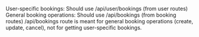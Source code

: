 User-specific bookings: Should use /api/user/bookings (from user routes)
General booking operations: Should use /api/bookings (from booking routes)
/api/bookings route is meant for general booking operations (create, update, cancel), not for getting user-specific bookings.